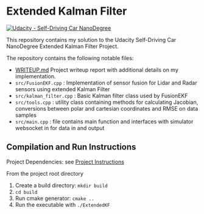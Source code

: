 # Extended Kalman Filter
[![Udacity - Self-Driving Car NanoDegree](https://s3.amazonaws.com/udacity-sdc/github/shield-carnd.svg)](http://www.udacity.com/drive)


This repository contains my solution to the Udacity Self-Driving Car NanoDegree Extended Kalman Filter Project.

The repository contains the following notable files:

* [WRITEUP.md](WRITEUP.md) Project writeup report with additional details on my implementation.
* `src/FusionEKF.cpp` : Implementation of sensor fusion for Lidar and Radar sensors using extended Kalman Filter
* `src/kalman_filter.cpp` : Basic Kalman filter class used by FusionEKF
* `src/tools.cpp` : utility class containing methods for calculating Jacobian, conversions between polar and cartesian coordinates and RMSE on data samples
* `src/main.cpp` : file contains main function and interfaces with simulator websocket in for data in and output  

## Compilation and Run Instructions

Project Dependencies: see [Project Instructions](Docs/README.md)

From the project root directory

1. Create a build directory: `mkdir build`
2. `cd build`
3. Run cmake generator: `cmake ..`
4. Run the executable with `./ExtendedKF`
